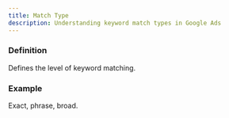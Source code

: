 ```yaml
---
title: Match Type
description: Understanding keyword match types in Google Ads
---
```


### Definition
Defines the level of keyword matching.

### Example
Exact, phrase, broad.
